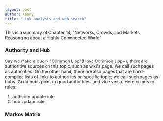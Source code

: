 ```yaml
---
layout: post
author: Kenny
title: "Link analysis and web search"
---
```


This is a summary of Chapter 14, "Networks, Crowds, and Markets: Reasonging about a Highly Comnnected World"

### Authority and Hub
Say we make a query "Common Lisp"(I love Common Lisp~), there are authoritive sources on this topic, such as wiki's page. We call such pages as authorities. On the other hand, there are also pages that are hand-compiled lists of links to authorities on specific topic; we call such pages as hubs. Good hubs point to good authorities, and vice versa. Here comes to rules:
1. authority update rule
2. hub update rule

### Markov Matrix
